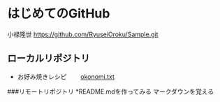 # はじめてのGitHub
小禄隆世
https://github.com/RyuseiOroku/Sample.git

## ローカルリポジトリ
* お好み焼きレシピ
　　[okonomi.txt](okonomi.txt)

###リモートリポジトリ
*README.mdを作ってみる
マークダウンを覚える